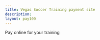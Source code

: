 ```yaml
---
title: Vegas Soccer Training payment site
description:
layout: pay100
---
```

Pay online for your training
